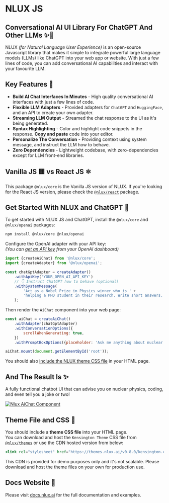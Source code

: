 # NLUX JS

## Conversational AI UI Library For ChatGPT And Other LLMs ✨💬

NLUX _(for Natural Language User Experience)_ is an open-source Javascript library that makes it simple to integrate
powerful large language models (LLMs) like ChatGPT into your web app or website. With just a few lines of code, you
can add conversational AI capabilities and interact with your favourite LLM.

## Key Features 🌟

* **Build AI Chat Interfaces In Minutes** - High quality conversational AI interfaces with just a few lines of code.
* **Flexible LLM Adapters** - Provided adapters for `ChatGPT` and `HuggingFace`, and an API to create
  your own adapter.
* **Streaming LLM Output** - Streamed the chat response to the UI as it's being generated.
* **Syntax Highlighting** - Color and highlight code snippets in the response. **Copy and paste** code into your
  editor.
* **Personalize The Conversation** - Providing context using system message, and instruct the LLM how to behave.
* **Zero Dependencies** - Lightweight codebase, with zero-dependencies except for LLM front-end libraries.

## Vanilla JS 🟨 vs React JS ⚛️

This package `@nlux/core` is the Vanilla JS version of NLUX.
If you're looking for the React JS version, please check
the [`@nlux/react`](https://www.npmjs.com/package/@nlux/react) package.

## Get Started With NLUX and ChatGPT 🚀

To get started with NLUX JS and ChatGPT, install the `@nlux/core` and `@nlux/openai` packages:

```sh
npm install @nlux/core @nlux/openai
```

Configure the OpenAI adapter with your API key:<br />
_(You can [get an API key](https://help.openai.com/en/articles/4936850-where-do-i-find-my-secret-api-key) from your
OpenAI dashboard)_

```js
import {createAiChat} from '@nlux/core';
import {createAdapter} from '@nlux/openai';

const chatGptAdapter = createAdapter()
    .withApiKey('YOUR_OPEN_AI_API_KEY')
    // 👇 Instruct ChatGPT how to behave (optional)
    .withSystemMessage(
        'Act as a Nobel Prize in Physics winner who is ' +
        'helping a PHD student in their research. Write short answers. Be funny!'
    );
```

Then render the `AiChat` component into your web page:

```js
const aiChat = createAiChat()
    .withAdapter(chatGptAdapter)
    .withConversationOptions({
        scrollWhenGenerating: true,
    })
    .withPromptBoxOptions({placeholder: 'Ask me anything about nuclear physics!'});

aiChat.mount(document.getElementById('root'));
```

You should also [include the NLUX theme CSS file](#theme-file-and-css-) in your HTML page.

## And The Result Is ✨

A fully functional chatbot UI that can advise you on nuclear physics, coding, and even tell you a joke or two!

[![Nlux AiChat Component](https://nlux.ai/images/demos/chat-convo-nobel-prize-in-physics-winner.gif)](https://nlux.ai)

## Theme File and CSS 🎨

You should include a **theme CSS file** into your HTML page.<br />
You can download and host the `Kensington Theme` CSS file
from [`@nlux/themes`](https://www.npmjs.com/package/@nlux/themes) or use the
CDN hosted version from below:

```jsx
<link rel="stylesheet" href="https://themes.nlux.ai/v0.8.0/kensington.css"/>
```

This CDN is provided for demo purposes only and it's not scalable.
Please download and host the theme files on your own for production use.

## Docs Website 📖

Please visit [docs.nlux.ai](https://docs.nlux.ai/) for the full documentation and examples.

